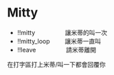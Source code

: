 # Mitty

- !!mitty&ensp;&ensp;&ensp;&ensp;&ensp;&ensp;&ensp;&ensp;&ensp;&ensp;讓米蒂的叫一次  
- !!mitty_loop&ensp;&ensp;&ensp;&ensp;&ensp;讓米蒂一直叫  
- !!leave&ensp;&ensp;&ensp;&ensp;&ensp;&ensp;&ensp;&ensp;&ensp;&ensp;請米蒂離開  
  
在打字區打上米蒂/叫一下都會回覆你
